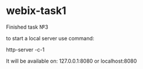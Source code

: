 # webix-task1

Finished task №3

to start a local server use command:

http-server -c-1

It will be available on:
127.0.0.1:8080
or localhost:8080
